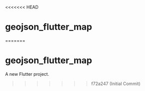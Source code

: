 <<<<<<< HEAD
# geojson_flutter_map
=======
# geojson_flutter_map

A new Flutter project.
>>>>>>> f72a247 (Initial Commit)
